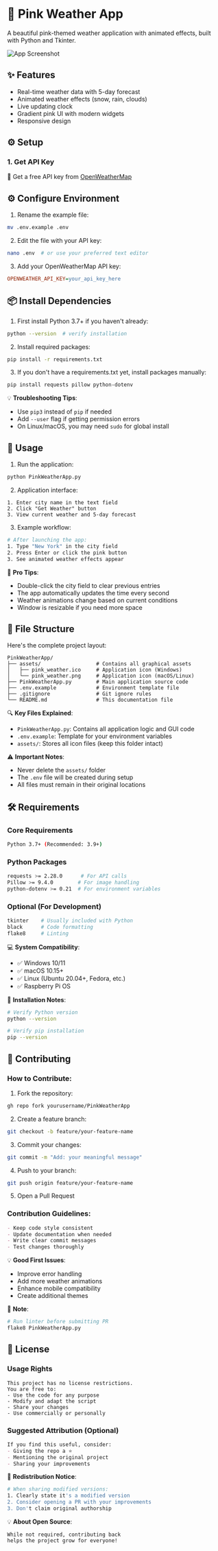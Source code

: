 # 🌸 Pink Weather App

A beautiful pink-themed weather application with animated effects, built with Python and Tkinter.

![App Screenshot](assets/pink_weather.png)

## ✨ Features
- Real-time weather data with 5-day forecast
- Animated weather effects (snow, rain, clouds)
- Live updating clock
- Gradient pink UI with modern widgets
- Responsive design

## ⚙️ Setup

### 1. Get API Key
🔑 Get a free API key from [OpenWeatherMap](https://openweathermap.org/api)

## ⚙️ Configure Environment

1. Rename the example file:
```bash
mv .env.example .env
```

2. Edit the file with your API key:
```bash
nano .env  # or use your preferred text editor
```

3. Add your OpenWeatherMap API key:
```ini
OPENWEATHER_API_KEY=your_api_key_here
```
## 📦 Install Dependencies

1. First install Python 3.7+ if you haven't already:
```bash
python --version  # verify installation
```

2. Install required packages:
```bash
pip install -r requirements.txt
```

3. If you don't have a requirements.txt yet, install packages manually:
```bash
pip install requests pillow python-dotenv
```

💡 **Troubleshooting Tips**:
- Use `pip3` instead of `pip` if needed
- Add `--user` flag if getting permission errors
- On Linux/macOS, you may need `sudo` for global install

## 🚀 Usage

1. Run the application:
```bash
python PinkWeatherApp.py
```

2. Application interface:
```
1. Enter city name in the text field
2. Click "Get Weather" button
3. View current weather and 5-day forecast
```

3. Example workflow:
```bash
# After launching the app:
1. Type "New York" in the city field
2. Press Enter or click the pink button
3. See animated weather effects appear
```

🌈 **Pro Tips**:
- Double-click the city field to clear previous entries
- The app automatically updates the time every second
- Weather animations change based on current conditions
- Window is resizable if you need more space

## 📂 File Structure

Here's the complete project layout:

```
PinkWeatherApp/
├── assets/                  # Contains all graphical assets
│   ├── pink_weather.ico     # Application icon (Windows)
│   └── pink_weather.png     # Application icon (macOS/Linux)
├── PinkWeatherApp.py        # Main application source code
├── .env.example             # Environment template file
├── .gitignore               # Git ignore rules
└── README.md                # This documentation file
```

🔍 **Key Files Explained**:
- `PinkWeatherApp.py`: Contains all application logic and GUI code
- `.env.example`: Template for your environment variables
- `assets/`: Stores all icon files (keep this folder intact)

⚠️ **Important Notes**:
- Never delete the `assets/` folder
- The `.env` file will be created during setup
- All files must remain in their original locations

## 🛠️ Requirements

### Core Requirements
```bash
Python 3.7+ (Recommended: 3.9+)
```

### Python Packages
```bash
requests >= 2.28.0      # For API calls
Pillow >= 9.4.0        # For image handling
python-dotenv >= 0.21  # For environment variables
```

### Optional (For Development)
```bash
tkinter    # Usually included with Python
black      # Code formatting
flake8     # Linting
```

💻 **System Compatibility**:
- ✅ Windows 10/11
- ✅ macOS 10.15+
- ✅ Linux (Ubuntu 20.04+, Fedora, etc.)
- ✅ Raspberry Pi OS

📌 **Installation Notes**:
```bash
# Verify Python version
python --version

# Verify pip installation
pip --version
```

## 🤝 Contributing

### How to Contribute:
1. Fork the repository:
```bash
gh repo fork yourusername/PinkWeatherApp
```

2. Create a feature branch:
```bash
git checkout -b feature/your-feature-name
```

3. Commit your changes:
```bash
git commit -m "Add: your meaningful message"
```

4. Push to your branch:
```bash
git push origin feature/your-feature-name
```

5. Open a Pull Request

### Contribution Guidelines:
```markdown
- Keep code style consistent
- Update documentation when needed
- Write clear commit messages
- Test changes thoroughly
```

💡 **Good First Issues**:
- Improve error handling
- Add more weather animations
- Enhance mobile compatibility
- Create additional themes

📌 **Note**:
```bash
# Run linter before submitting PR
flake8 PinkWeatherApp.py
```

## 📜 License

### Usage Rights
```plaintext
This project has no license restrictions.
You are free to:
- Use the code for any purpose
- Modify and adapt the script
- Share your changes
- Use commercially or personally
```

### Suggested Attribution (Optional)
```markdown
If you find this useful, consider:
- Giving the repo a ⭐
- Mentioning the original project
- Sharing your improvements
```

🔄 **Redistribution Notice**:
```bash
# When sharing modified versions:
1. Clearly state it's a modified version
2. Consider opening a PR with your improvements
3. Don't claim original authorship
```

💡 **About Open Source**:
```plaintext
While not required, contributing back
helps the project grow for everyone!
```
